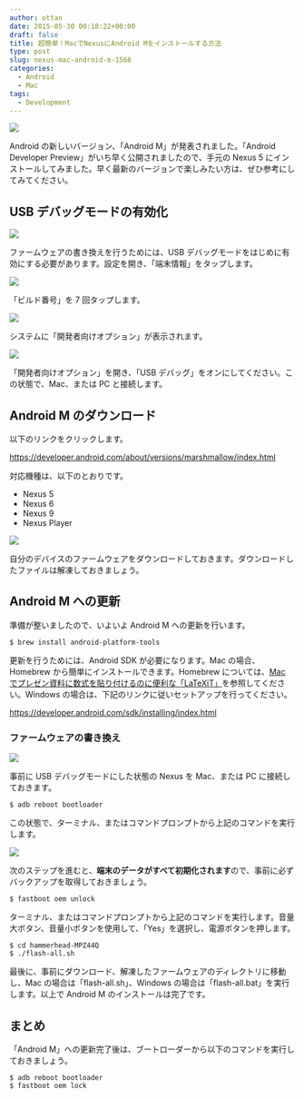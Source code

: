 ```yaml
---
author: ottan
date: 2015-05-30 00:18:22+00:00
draft: false
title: 超簡単！MacでNexusにAndroid Mをインストールする方法
type: post
slug: nexus-mac-android-m-1568
categories:
  - Android
  - Mac
tags:
  - Development
---
```


![](/uploads/2015/05/150529-5568fa2b9a7c5.jpg)

Android の新しいバージョン、「Android M」が発表されました。「Android Developer Preview」がいち早く公開されましたので、手元の Nexus 5 にインストールしてみました。早く最新のバージョンで楽しみたい方は、ぜひ参考にしてみてください。

## USB デバッグモードの有効化

![](/uploads/2015/05/150530-556901d27170f.png)

ファームウェアの書き換えを行うためには、USB デバッグモードをはじめに有効にする必要があります。設定を開き、「端末情報」をタップします。

![](/uploads/2015/05/150530-556901d6296eb.png)

「ビルド番号」を 7 回タップします。

![](/uploads/2015/05/150530-556901d96dcc7.png)

システムに「開発者向けオプション」が表示されます。

![](/uploads/2015/05/150530-556901dce4b54.png)

「開発者向けオプション」を開き、「USB デバッグ」をオンにしてください。この状態で、Mac、または PC と接続します。

## Android M のダウンロード

以下のリンクをクリックします。

https://developer.android.com/about/versions/marshmallow/index.html

対応機種は、以下のとおりです。

- Nexus 5
- Nexus 6
- Nexus 9
- Nexus Player

![](/uploads/2015/05/150529-5568fa2d38d65.png)

自分のデバイスのファームウェアをダウンロードしておきます。ダウンロードしたファイルは解凍しておきましょう。

## Android M への更新

準備が整いましたので、いよいよ Android M への更新を行います。

    $ brew install android-platform-tools

更新を行うためには、Android SDK が必要になります。Mac の場合、Homebrew から簡単にインストールできます。Homebrew については、[Mac でプレゼン資料に数式を貼り付けるのに便利な「LaTeXiT」](/posts/2014/09/mac-latex-presentation-92/)を参照してください。Windows の場合は、下記のリンクに従いセットアップを行ってください。

https://developer.android.com/sdk/installing/index.html

### ファームウェアの書き換え

![](/uploads/2015/05/150529-5568fa2fe4b80.jpg)

事前に USB デバッグモードにした状態の Nexus を Mac、または PC に接続しておきます。

    $ adb reboot bootloader

この状態で、ターミナル、またはコマンドプロンプトから上記のコマンドを実行します。

![](/uploads/2015/05/150529-5568fa31356e4.jpg)

次のステップを進むと、**端末のデータがすべて初期化されます**ので、事前に必ずバックアップを取得しておきましょう。

    $ fastboot oem unlock

ターミナル、またはコマンドプロンプトから上記のコマンドを実行します。音量大ボタン、音量小ボタンを使用して、「Yes」を選択し、電源ボタンを押します。

    $ cd hammerhead-MPZ44Q
    $ ./flash-all.sh

最後に、事前にダウンロード、解凍したファームウェアのディレクトリに移動し、Mac の場合は「flash-all.sh」、Windows の場合は「flash-all.bat」を実行します。以上で Android M のインストールは完了です。

## まとめ

「Android M」への更新完了後は、ブートローダーから以下のコマンドを実行しておきましょう。

    $ adb reboot bootloader
    $ fastboot oem lock
